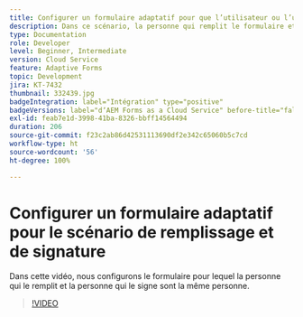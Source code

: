 ```yaml
---
title: Configurer un formulaire adaptatif pour que l’utilisateur ou l’utilisatrice puisse le remplir et le signer
description: Dans ce scénario, la personne qui remplit le formulaire et la personne qui le signe sont la même personne.
type: Documentation
role: Developer
level: Beginner, Intermediate
version: Cloud Service
feature: Adaptive Forms
topic: Development
jira: KT-7432
thumbnail: 332439.jpg
badgeIntegration: label="Intégration" type="positive"
badgeVersions: label="dʼAEM Forms as a Cloud Service" before-title="false"
exl-id: feab7e1d-3998-41ba-8326-bbff14564494
duration: 206
source-git-commit: f23c2ab86d42531113690df2e342c65060b5c7cd
workflow-type: ht
source-wordcount: '56'
ht-degree: 100%

---
```


# Configurer un formulaire adaptatif pour le scénario de remplissage et de signature


Dans cette vidéo, nous configurons le formulaire pour lequel la personne qui le remplit et la personne qui le signe sont la même personne.

>[!VIDEO](https://video.tv.adobe.com/v/332439?quality=12&learn=on)
